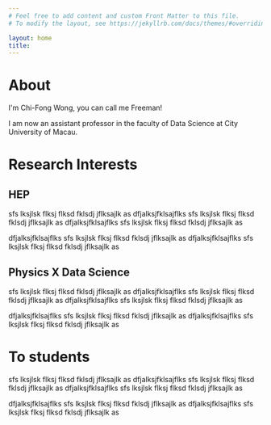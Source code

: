 ```yaml
---
# Feel free to add content and custom Front Matter to this file.
# To modify the layout, see https://jekyllrb.com/docs/themes/#overriding-theme-defaults

layout: home
title: 
---
```


# About

I'm Chi-Fong Wong, you can call me Freeman!

I am now an assistant professor in the faculty of Data Science at City University of Macau.

# Research Interests

## HEP

sfs lksjlsk flksj flksd fklsdj
jflksajlk as
dfjalksjfklsajflks
sfs lksjlsk flksj flksd fklsdj
jflksajlk as
dfjalksjfklsajflks
sfs lksjlsk flksj flksd fklsdj
jflksajlk as


dfjalksjfklsajflks
sfs lksjlsk flksj flksd fklsdj
jflksajlk as
dfjalksjfklsajflks
sfs lksjlsk flksj flksd fklsdj
jflksajlk as

## Physics X Data Science

sfs lksjlsk flksj flksd fklsdj
jflksajlk as
dfjalksjfklsajflks
sfs lksjlsk flksj flksd fklsdj
jflksajlk as
dfjalksjfklsajflks
sfs lksjlsk flksj flksd fklsdj
jflksajlk as


dfjalksjfklsajflks
sfs lksjlsk flksj flksd fklsdj
jflksajlk as
dfjalksjfklsajflks
sfs lksjlsk flksj flksd fklsdj
jflksajlk as

# To students

sfs lksjlsk flksj flksd fklsdj
jflksajlk as
dfjalksjfklsajflks
sfs lksjlsk flksj flksd fklsdj
jflksajlk as
dfjalksjfklsajflks
sfs lksjlsk flksj flksd fklsdj
jflksajlk as


dfjalksjfklsajflks
sfs lksjlsk flksj flksd fklsdj
jflksajlk as
dfjalksjfklsajflks
sfs lksjlsk flksj flksd fklsdj
jflksajlk as